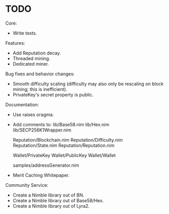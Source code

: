 # TODO

Core:
- Write tests.

Features:
- Add Reputation decay.
- Threaded mining.
- Dedicated miner.

Bug fixes and behavior changes:
- Smooth difficulty scaling (difficulty may also only be rescaling on block mining; this is inefficient).
- PrivateKey's secret property is public.

Documentation:
- Use raises oragma.
- Add comments to:
    lib/Base58.nim
    lib/Hex.nim
    lib/SECP256K1Wrapper.nim

    Reputation/Blockchain.nim
    Reputation/Difficulty.nim
    Reputation/State.nim
    Reputation/Reputation.nim

    Wallet/PrivateKey
    Wallet/PublicKey
    Wallet/Wallet

    samples/addressGenerator.nim
- Merit Caching Whitepaper.

Community Service:
- Create a Nimble library out of BN.
- Create a Nimble library out of Base58/Hex.
- Create a Nimble library out of Lyra2.
